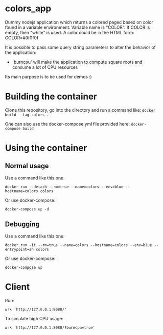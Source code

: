 # colors_app

Dummy nodejs application which returns a colored paged based on color found in a variable environment.
Variable name is "COLOR".
If COLOR is empty, then "white" is used.
A color could be in the HTML form: COLOR=#0f0f0f

It is possible to pass some query string parameters to alter the behavior of the application:

* 'burncpu' will make the application to compute square roots and consume a lot of CPU resources

Its main purpose is to be used for demos :)

# Building the container

Clone this repository, go into the directory and run a command like: `docker build --tag colors .`

One can also use the docker-compose.yml file provided here: `docker-compose build`

# Using the container

## Normal usage

Use a command like this one:

  `docker run --detach --rm=true --name=colors --env=blue --hostname=colors colors`

Or use docker-compose:

  `docker-compose up -d`

## Debugging

Use a command like this one:

  `docker run -it --rm=true --name=colors --hostname=colors --env=blue --entrypoint=sh colors`

Or use docker-compose:

  `docker-compose up`

# Client

Run:

  `wrk 'http://127.0.0.1:8080/'`

To simulate high CPU usage:

  `wrk 'http://127.0.0.1:8080/?burncpu=true'`
